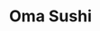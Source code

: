---
layout: place
title: "Oma Sushi"
permalink: /california/san-francisco/oma-sushi.html
stateAbbr: CA
stateName: California
cityName: San Francisco
seo:
  name: "Oma Sushi"
  type: Restaurant
  links: null
description: "Oma Sushi serves delicious sushi in San Francisco, California. Try fresh Japanese dishes for a great dining experience. "
place_id: ChIJPSa0sI-AhYARmg6ic389cNI
photos:
  - name: >-
      places/ChIJPSa0sI-AhYARmg6ic389cNI/photos/AeeoHcJxgpFv8eTv_OKe9ieS4eozYXpu4yIPeKiRq0gQ_jvX-JvxfuVYsTvyOFsvjRmjg1ukR9Gsf_yBK4NviZOpApCo1fK_EbLG9al6PxG-gRgjtDZbr8oCGY7Px3_ZvHhsuub2k3MgC5K6sByZhD2Rae1ZhsWoD0hSUn8afcQ2sY177dVAUk68YZFqtS3Ou9B5Cb38jf1Zr0NUgipOkC1ayA5hj19MKO-GfzeQjwRlmCAnkk9-83E_zRIG3UcMtCxcm38Pu7-3PQQe-oLgn8maUbGpsJL4EmMZGHXMn1nXXtup_g
    widthPx: 1800
    heightPx: 1200
    authorAttributions:
      - displayName: Oma Sushi
        uri: https://maps.google.com/maps/contrib/100227298748347570462
        photoUri: >-
          https://lh3.googleusercontent.com/a-/ALV-UjW_JfTcodqTyfJDJ4xe7tQw17aq8IOkw9wfz28gbYx0WefnSzc=s100-p-k-no-mo
    flagContentUri: >-
      https://www.google.com/local/imagery/report/?cb_client=maps_api_places.places_api&image_key=!1e10!2sAF1QipPDGPQRjDtqjWAH9k-PlfG1ZqrJ-zYC-I4NVzFg&hl=en-US
    googleMapsUri: >-
      https://www.google.com/maps/place//data=!3m4!1e2!3m2!1sAF1QipPDGPQRjDtqjWAH9k-PlfG1ZqrJ-zYC-I4NVzFg!2e10!4m2!3m1!1s0x8085808fb0b4263d:0xd2703d7f73a20e9a
  - name: >-
      places/ChIJPSa0sI-AhYARmg6ic389cNI/photos/AeeoHcIoB0pGLkXSm_RO8CH-8Ksa6qcHdk1jd2j6PfqSt7Wlf-IUgdpDksFkJZdpQLBYtlPeRIrFMm_9F54pacNrIE_Hu7eVEqVG3GWN7MaNGBvxAlqyNL2vn044sYNYOYNQr8QqXijJ2Hns6imfIH-qrVKnfWlGE-qilrTL75QfNNf0bKC8ldcWnkYDnaaf6jfgzgE3-9Mw1VSbHeXyub6yC77rhFC8mmP54F_zDT2mId98k09Glr_udXqk9f1lD5R8S7YvFX9Rj1Sj2ozs1k4tZFCC8_wY-77OGM8R33D7YTDRpA
    widthPx: 1240
    heightPx: 700
    authorAttributions:
      - displayName: Oma Sushi
        uri: https://maps.google.com/maps/contrib/100227298748347570462
        photoUri: >-
          https://lh3.googleusercontent.com/a-/ALV-UjW_JfTcodqTyfJDJ4xe7tQw17aq8IOkw9wfz28gbYx0WefnSzc=s100-p-k-no-mo
    flagContentUri: >-
      https://www.google.com/local/imagery/report/?cb_client=maps_api_places.places_api&image_key=!1e10!2sAF1QipNgfc_bJpQiUuwz76jJ4HGTubkPkLs91EUNhf-j&hl=en-US
    googleMapsUri: >-
      https://www.google.com/maps/place//data=!3m4!1e2!3m2!1sAF1QipNgfc_bJpQiUuwz76jJ4HGTubkPkLs91EUNhf-j!2e10!4m2!3m1!1s0x8085808fb0b4263d:0xd2703d7f73a20e9a
  - name: >-
      places/ChIJPSa0sI-AhYARmg6ic389cNI/photos/AeeoHcJmPtsJTtBcSLHbY_DeO8UY9aio72bUyeDa7iQ8y2PdWknFX12R7iDPM5wvPubZMwWLhsrhef9OqzhOuQuqvfAI0oGdvdu13cvUlKmTSqB9sT-J72R78Knog2dJEF1dmGGay8iyS9B9pbJIV6NOSOowGgakjj36FP2isiCKTghDwJEQjuvmmPmNJfJoHSszn01IYFaUVtiR0_qcZEDzC7lDBlr73_rW99f2D71015aw-JGNFBz5sD4upi04Hk5dfZ-pZoU2pcWnJA-1C4wIwGY6z-bNgAkzvbDFi0-ZAsxEqDqCxu_dJB_kya4au1yq1mCo92TXf6vC3RRsJBFOi0Le4p0c1MWdYhHoRXTjk-5FILh_qsqSUkRCPJI1NJMUPEaTv-xdn3jWUcf0Ux4jC3k_PRhwPZfoPdZHjQbeQG743m3-FKcfvwNZlmi_lw
    widthPx: 4096
    heightPx: 2304
    authorAttributions:
      - displayName: Tina Jay
        uri: https://maps.google.com/maps/contrib/107172886629498107761
        photoUri: >-
          https://lh3.googleusercontent.com/a-/ALV-UjU_rJ6lc6ycxW0pI9uVU7TfDTpr5ijOxzaItbfyXnTo-0ts8sg=s100-p-k-no-mo
    flagContentUri: >-
      https://www.google.com/local/imagery/report/?cb_client=maps_api_places.places_api&image_key=!1e10!2sCIABIhAGbyfQVQl7QmgER6wADZ49&hl=en-US
    googleMapsUri: >-
      https://www.google.com/maps/place//data=!3m4!1e2!3m2!1sCIABIhAGbyfQVQl7QmgER6wADZ49!2e10!4m2!3m1!1s0x8085808fb0b4263d:0xd2703d7f73a20e9a
  - name: >-
      places/ChIJPSa0sI-AhYARmg6ic389cNI/photos/AeeoHcIpNAGGMoOoUkU0hcbwkKaM9LKRtzNBrHYy6EggEEN6jnPiCaBThM1LmCs37LcTmtWyndjq449vd3QY1VAeEtXGqkBFuoroy_2ByNRqR4Lx2ChTo5eLrWdUEHtWzdIfSshFrb3Cevt2Ez3SDa2hmMtQngpjc_gfOSRhAyq0elOVAFC-PckOUoBaLgh076T-JmMLXFPuzPswQfRhhc_qbUZq_CYih00yZtzKw92yV-zwNfchFX4UTe5SOpaPjhewvsbvAr2iP59HJt-Mn2t_Ms4L3YfcG5f10KETHyQAzB9_PWYWEsEq6z08uVYWz45eoiN6k6zSwlpP-Ca4mDAejmEjaR700-o-PkdDu9mi0Nx2wZcZxyZSUgSiXbPE6HJloUUsWdoyI5FqOsh4ueVwq50rNyjUoNb32HVFLFuHG_0S7cgF
    widthPx: 4800
    heightPx: 3600
    authorAttributions:
      - displayName: Per Edeholt
        uri: https://maps.google.com/maps/contrib/114746600446883890744
        photoUri: >-
          https://lh3.googleusercontent.com/a/ACg8ocLX6sAypS6PKpS6BSx-KMJfs5C9Qj_eEXLyvQ-CdwcTwxo22w=s100-p-k-no-mo
    flagContentUri: >-
      https://www.google.com/local/imagery/report/?cb_client=maps_api_places.places_api&image_key=!1e10!2sCIHM0ogKEICAgICrnMKB8gE&hl=en-US
    googleMapsUri: >-
      https://www.google.com/maps/place//data=!3m4!1e2!3m2!1sCIHM0ogKEICAgICrnMKB8gE!2e10!4m2!3m1!1s0x8085808fb0b4263d:0xd2703d7f73a20e9a
  - name: >-
      places/ChIJPSa0sI-AhYARmg6ic389cNI/photos/AeeoHcLA8pJ5zd3bqsYDxcVyQaTrUwESJ-XLiQ3Lw0etgbdoL2N5Uz1HcWViuQ9jUm9n42F5A6yUJmJApox7J0B6sTjrEtCmkcquTyBToYwieF68tE_MNjoJuGJm7bP3sRjmk5wW4ZpwCNZvTtr5T8VauDoISzEMfB7MdL8rm_SqP45xaaM9J82QB8VzXXOhRu0mADReZKfZqPM2M-oUgE5RCVJzHgIop5EJrxqCIUYtNgX31u11OAF8CsXQTpEp6wY2ELaxVlrVMfGwQlbAqOnquZcDE5OB1fxeb5fR_WaRp5AGXxmfQGijGq6Ob0k1bQCyeVKQfm_-RFuGA_w5d2iNo_3cOLXwn2-hmC-KFuJHS7K_SRHo0yNq2utTYHJkGZq8EWPUKRmDFjXEy3bgMYYm_AoBHHSXO_kkY3bLX0qoPIrIRg
    widthPx: 1920
    heightPx: 1440
    authorAttributions:
      - displayName: Maksym Kolodiznyi
        uri: https://maps.google.com/maps/contrib/106461473439928482146
        photoUri: >-
          https://lh3.googleusercontent.com/a-/ALV-UjWqoqIrl5Y-5a2PPstk1_hCu-OW1Fa8nwK-7_3j5J0YURVoBnulQw=s100-p-k-no-mo
    flagContentUri: >-
      https://www.google.com/local/imagery/report/?cb_client=maps_api_places.places_api&image_key=!1e10!2sCIHM0ogKEICAgIC3oqLlPQ&hl=en-US
    googleMapsUri: >-
      https://www.google.com/maps/place//data=!3m4!1e2!3m2!1sCIHM0ogKEICAgIC3oqLlPQ!2e10!4m2!3m1!1s0x8085808fb0b4263d:0xd2703d7f73a20e9a
  - name: >-
      places/ChIJPSa0sI-AhYARmg6ic389cNI/photos/AeeoHcLYZz2zLXlnwhKhhQD5ZV1ByIFg-LxUCF-d9uoNjcR4Ide-mb_9XmI6Xn2JykrFlyOpJFShv7t8gNkuSkxmw1gaZCh-Ry_u6Da2XnrDSE_LPdEWl_IKSYFP4rY4hNJEr8eejPkgMmhjUxhtjFpJ8cHjk63SyLPz58NitHKq5SqDET3gf0QEha8o9zlaUtN-AHe4tBOYu_i5pWIcZD3_jRja3I3UdaQhdXlYXsuVgw5b3YK0IgALe3BdYc1GBIufG3O25zHeqoTOYb7bwd7xSrKQASa4tfwfMZUFPaSP2LflVBfozZ-p8o61O1YaJ4cGvZlf0rY1HZmGEdQaF3QbzJ9Z2H3CmbgHPprDfnBr96LGGOIzUnoMrkV1EOuHEabbDxNoMD-RmtTVYhBjDaCA5QWxBWj4fOMch6v2kJNc11QmqS01
    widthPx: 3024
    heightPx: 4032
    authorAttributions:
      - displayName: Kim
        uri: https://maps.google.com/maps/contrib/103100373618904984367
        photoUri: >-
          https://lh3.googleusercontent.com/a-/ALV-UjWjvQrdl6SV3DJ_7adBO3igGJ3MSp0nO3vCMp9v3D-QTIjgxp-I=s100-p-k-no-mo
    flagContentUri: >-
      https://www.google.com/local/imagery/report/?cb_client=maps_api_places.places_api&image_key=!1e10!2sCIHM0ogKEICAgICnnYvekwE&hl=en-US
    googleMapsUri: >-
      https://www.google.com/maps/place//data=!3m4!1e2!3m2!1sCIHM0ogKEICAgICnnYvekwE!2e10!4m2!3m1!1s0x8085808fb0b4263d:0xd2703d7f73a20e9a
  - name: >-
      places/ChIJPSa0sI-AhYARmg6ic389cNI/photos/AeeoHcLDE8ye_XhxCFOk1hjfL_5sbPGZi9mQ3uC_BQXIGvPueXTjwnGFUpDftm5qMs1uKX6YYGdVdSj_GkJvyregWpdnwiz_4G8A6OfYZtwBK8-HWKRuGQjlJ_Ck_UTgMVtpFB3eWHHLPj9C6u_0X76J0BkZl2xIL_0QlXno1EYKj8IdGnACSmwgZ20Cc_01-5fJnbc-civBUsunyRuS5RowySq0cf6kJ3QpITmuGvaUAcuRaSEwilJLCTkZ1J9fvNB1mx1zrs9NOwC_5IjkkDHxvb0IcJbRiSGYG1FvjNVRNRJ58xkGbRzMpjF804cEf9NL6qxZUqcoXf1YvCq-eodBS2uxla3Bj9oRh49bkWB1WflYUcldSM2UbU1efUOzLCIOJ89iXMqe1Rch5014C1leYpRK7EsS_mdfsHDDExdzDIVNlyY9
    widthPx: 3024
    heightPx: 4032
    authorAttributions:
      - displayName: Roby Lee
        uri: https://maps.google.com/maps/contrib/100945298035631028309
        photoUri: >-
          https://lh3.googleusercontent.com/a-/ALV-UjVvNkCt4aCo6AuRP2e8NxqCt7_o3eziT7-oZAg8hw5TXqvuh72b=s100-p-k-no-mo
    flagContentUri: >-
      https://www.google.com/local/imagery/report/?cb_client=maps_api_places.places_api&image_key=!1e10!2sCIHM0ogKEICAgIC5wq_4jwE&hl=en-US
    googleMapsUri: >-
      https://www.google.com/maps/place//data=!3m4!1e2!3m2!1sCIHM0ogKEICAgIC5wq_4jwE!2e10!4m2!3m1!1s0x8085808fb0b4263d:0xd2703d7f73a20e9a
  - name: >-
      places/ChIJPSa0sI-AhYARmg6ic389cNI/photos/AeeoHcIG5Y4kAI1yUfWapP6KtfCqxR9F6YGGJ-ueWGhYxhuYdPjSrf5EqKd0glzt-CwYk-Hn8ptsLqudisSDViUD2P4cWVu-JlvL2bgy3u2JVyqL-yxtnNyouuYfiHjFw_Ngd6Da0qZFP8umoLx-8Z8TsaBsyMnzgNdeWTdJL8g5cbmoeZGz6_ZnVud8-7Q1oXgwh993tkdCY0PZi3kt3hvzpbbK0gDi02OsKFyb4UhXPY2oWpYzxaOa5bnHLSHHgHKiwqDxQDt-gAG1WQmQwhmJ_3DGN2KzkCFQTVeH5ovD6KzSZtafHpd7-ETZaJz2-L-aI5d5my5Eqn4U0mTKGc-299WaGoVCK3EwkiZi1oH78zCe-VYXIwe1XaP0H2Ywego7NHqot79YveZVmNo7O-ioW37mNHNdJ-cQr9c3AI_rqIYjtiQ
    widthPx: 3024
    heightPx: 4032
    authorAttributions:
      - displayName: Blues Lee
        uri: https://maps.google.com/maps/contrib/111901602439500410965
        photoUri: >-
          https://lh3.googleusercontent.com/a-/ALV-UjW_umPyBHGQHpfvTohH8ZpKnOEckfZcPxJ9Q7_zqtuwni_c-K55eg=s100-p-k-no-mo
    flagContentUri: >-
      https://www.google.com/local/imagery/report/?cb_client=maps_api_places.places_api&image_key=!1e10!2sCIHM0ogKEICAgIDB79j8uAE&hl=en-US
    googleMapsUri: >-
      https://www.google.com/maps/place//data=!3m4!1e2!3m2!1sCIHM0ogKEICAgIDB79j8uAE!2e10!4m2!3m1!1s0x8085808fb0b4263d:0xd2703d7f73a20e9a
  - name: >-
      places/ChIJPSa0sI-AhYARmg6ic389cNI/photos/AeeoHcLoppl1uv0M18MqAdM0yvzFu1g30OiLuGZWMgWVLr4NhVbtsHncn3AR8w2mMmP2kb6wdwxrq_2bTopxY4qitdtBEHSU7FGlD0KbAdVvjNRIrBske5OqzorjQ4qa9EmuMLmz-xPYmA5GHByHzObgHIfbCpHpA4cWm9N1iksrEzBM0lxRxtTJdr04IQ1BhFCnjvskiTrLUgH_dZH4bPi6FIhaPugAhbwGMzQnt7_VoYJuKXAV3KS4W7YWXTJXhElcgStR0Q5BZ1xYKnrQ7pG_WGVpcE3He6GT9ASD2SjkHlGCymrjqsq8Ly1KjRsl6j00wnijp_5xU9TGK7YlbxSOfGwuN7Gm0XWmoShWwFEShOzUTObQJN1OIKtt0uFpesrrf74zwUOvMkhavKvQYrHIumBABKHCCxCPNF58gjlzUN_ljxY
    widthPx: 4032
    heightPx: 3024
    authorAttributions:
      - displayName: Shaunte Caraballo
        uri: https://maps.google.com/maps/contrib/101952863948335302768
        photoUri: >-
          https://lh3.googleusercontent.com/a-/ALV-UjWxoIpzDs9ubl8zqVHEx-lYpzULANm4bQ9UH2R64Zl-6sT2_2ae=s100-p-k-no-mo
    flagContentUri: >-
      https://www.google.com/local/imagery/report/?cb_client=maps_api_places.places_api&image_key=!1e10!2sCIHM0ogKEICAgMDgurLOwgE&hl=en-US
    googleMapsUri: >-
      https://www.google.com/maps/place//data=!3m4!1e2!3m2!1sCIHM0ogKEICAgMDgurLOwgE!2e10!4m2!3m1!1s0x8085808fb0b4263d:0xd2703d7f73a20e9a
  - name: >-
      places/ChIJPSa0sI-AhYARmg6ic389cNI/photos/AeeoHcKiN5U0QRxupGM69dXrjIgBBL1cT0YfQCiPOub3hf7OdNYmLRJn62c6Lceu1beigZle7Fr3BJuPF3pJ--5W8rIyIqPhK2qursxZMNLmvwkCWa3DcDtXuY6r_DCS_DaIWefad5vJEH5K3QQUSJQzPGh0I7iWEr_spwg326FJiRVZc-ChFCGIvheLkEUUWgIUMxTvmo65CyTjINS_EMTF69JvXlEVCJg4FqwO7M8xTJwbpdipf_ROdOKk4BkG_dXNEgle6dI04pO4G6QWNC8IodMZVh17d8aiE_KfHdcBnJ-EBPnCHdgzivgJZ6RJQTe5F-Xnnw2RH_wNRquazP1_wdfMH-QHKRluQhUshd701YeJlp5_2GoYoyGCQQFmCBsALHULLD54g-VDeVa-8TBKWwI1FVow_ywDKsjMXLvbfzc
    widthPx: 3654
    heightPx: 2847
    authorAttributions:
      - displayName: Happy Face
        uri: https://maps.google.com/maps/contrib/107756087496539887937
        photoUri: >-
          https://lh3.googleusercontent.com/a-/ALV-UjXdlPEFcglTWvUQuAX-S3YNLI7jAN7imQQhqZYtct76kggfktN2=s100-p-k-no-mo
    flagContentUri: >-
      https://www.google.com/local/imagery/report/?cb_client=maps_api_places.places_api&image_key=!1e10!2sCIHM0ogKEICAgIC1oaPtVQ&hl=en-US
    googleMapsUri: >-
      https://www.google.com/maps/place//data=!3m4!1e2!3m2!1sCIHM0ogKEICAgIC1oaPtVQ!2e10!4m2!3m1!1s0x8085808fb0b4263d:0xd2703d7f73a20e9a
address: 330 O'Farrell St, San Francisco, CA 94102, USA
street: 330 O'Farrell St
city: San Francisco
state: CA
zip: '94102'
country: USA
neighborhood: Tenderloin
latitude: '37.786252'
longitude: '-122.410300'
accessibility_options:
  wheelchairAccessibleEntrance: true
  wheelchairAccessibleRestroom: true
  wheelchairAccessibleSeating: true
business_status: OPERATIONAL
name: Oma Sushi
google_maps_links:
  directionsUri: >-
    https://www.google.com/maps/dir//''/data=!4m7!4m6!1m1!4e2!1m2!1m1!1s0x8085808fb0b4263d:0xd2703d7f73a20e9a!3e0
  placeUri: https://maps.google.com/?cid=15163687562966601370
  writeAReviewUri: >-
    https://www.google.com/maps/place//data=!4m3!3m2!1s0x8085808fb0b4263d:0xd2703d7f73a20e9a!12e1
  reviewsUri: >-
    https://www.google.com/maps/place//data=!4m4!3m3!1s0x8085808fb0b4263d:0xd2703d7f73a20e9a!9m1!1b1
  photosUri: >-
    https://www.google.com/maps/place//data=!4m3!3m2!1s0x8085808fb0b4263d:0xd2703d7f73a20e9a!10e5
primary_type: Japanese Restaurant
opening_hours:
  regular: null
  current: null
secondary_opening_hours:
  regular:
    weekdayDescriptions: null
    type: null
  current:
    weekdayDescriptions: null
    type: null
phone: null
price_level: null
price_range: null
rating: null
rating_count: 0
website: null
reviews: null
parking_options: null
payment_options: null
allow_dogs: null
curbside_pickup: null
delivery: null
dine_in: null
good_for_children: null
good_for_groups: null
good_for_sports: null
live_music: null
menu_for_children: null
outdoor_seating: null
reservable: null
restroom: null
serves_beer: null
serves_breakfast: null
serves_brunch: null
serves_cocktails: null
serves_coffee: null
serves_dinner: null
serves_dessert: null
serves_lunch: null
serves_vegetarian_food: null
serves_wine: null
takeout: null
update_category: essentials
summary: null

---